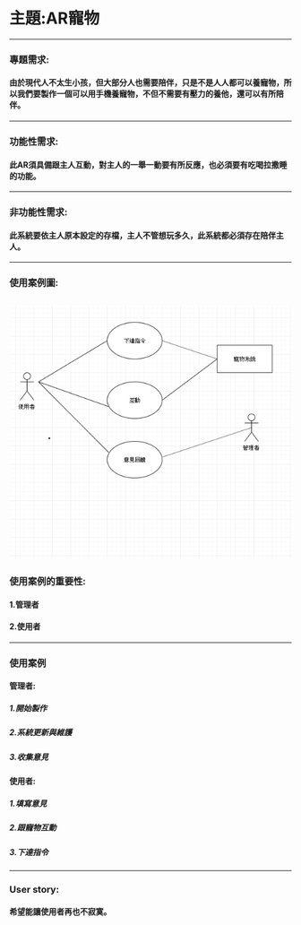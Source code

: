 # 主題:AR寵物
---
### 專題需求:
#### 由於現代人不太生小孩，但大部分人也需要陪伴，只是不是人人都可以養寵物，所以我們要製作一個可以用手機養寵物，不但不需要有壓力的養他，還可以有所陪伴。
---
### 功能性需求:
#### 此AR須具備跟主人互動，對主人的一舉一動要有所反應，也必須要有吃喝拉撒睡的功能。
---
### 非功能性需求:
#### 此系統要依主人原本設定的存檔，主人不管想玩多久，此系統都必須存在陪伴主人。
---
### 使用案例圖:
![team](71313462_393145181360737_9154605397082898432_n.jpg)
---
### 使用案例的重要性:
#### 1.管理者
#### 2.使用者
---
### 使用案例
#### 管理者:
##### 1.開始製作
##### 2.系統更新與維護
##### 3.收集意見
#### 使用者:
##### 1.填寫意見
##### 2.跟寵物互動
##### 3.下達指令
---
### User story:
#### 希望能讓使用者再也不寂寞。

